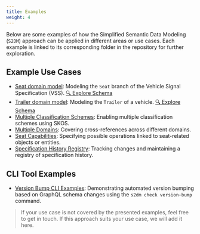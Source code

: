 ```yaml
---
title: Examples
weight: 4
---
```


Below are some examples of how the Simplified Semantic Data Modeling (`S2DM`) approach can be applied in different areas or use cases. Each example is linked to its corresponding folder in the repository for further exploration.

## Example Use Cases

- [Seat domain model](https://github.com/COVESA/s2dm/tree/main/examples/seat-to-vspec): Modeling the `Seat` branch of the Vehicle Signal Specification (VSS). 
[🔍 Explore Schema ](../voyager-examples/seat-voyager/)
- [Trailer domain model](https://github.com/COVESA/s2dm/tree/main/examples/trailer): Modeling the `Trailer` of a vehicle. 
[🔍 Explore Schema](../voyager-examples/trailer-voyager/)
- [Multiple Classification Schemes](https://github.com/COVESA/s2dm/tree/main/examples/multiple-classification-schemes): Enabling multiple classification schemes using SKOS.
- [Multiple Domains](https://github.com/COVESA/s2dm/tree/main/examples/multiple-domains): Covering cross-references across different domains.
- [Seat Capabilities](https://github.com/COVESA/s2dm/tree/main/examples/seat-capabilities): Specifying possible operations linked to seat-related objects or entities.
- [Specification History Registry](https://github.com/COVESA/s2dm/tree/main/examples/spec-history-registry): Tracking changes and maintaining a registry of specification history.

## CLI Tool Examples

- [Version Bump CLI Examples](version-bump-cli): Demonstrating automated version bumping based on GraphQL schema changes using the `s2dm check version-bump` command.

> If your use case is not covered by the presented examples, feel free to get in touch. If this approach suits your use case, we will add it here.
